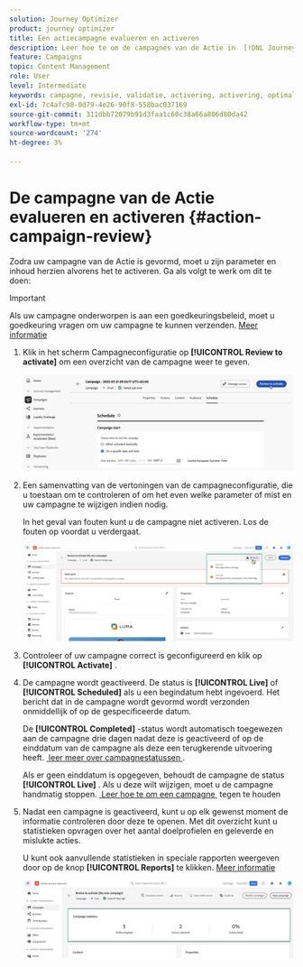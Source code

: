 ```yaml
---
solution: Journey Optimizer
product: journey optimizer
title: Een actiecampagne evalueren en activeren
description: Leer hoe te om de campagnes van de Actie in  [!DNL Journey Optimizer] te herzien en te activeren.
feature: Campaigns
topic: Content Management
role: User
level: Intermediate
keywords: campagne, revisie, validatie, activering, activering, optimaliseren
exl-id: 7c4afc98-0d79-4e26-90f8-558bac037169
source-git-commit: 311dbb72079b91d3faa1c60c38a66a806d80da42
workflow-type: tm+mt
source-wordcount: '274'
ht-degree: 3%

---
```



# De campagne van de Actie evalueren en activeren {#action-campaign-review}

Zodra uw campagne van de Actie is gevormd, moet u zijn parameter en inhoud herzien alvorens het te activeren. Ga als volgt te werk om dit te doen:

>[!IMPORTANT]
>
> Als uw campagne onderworpen is aan een goedkeuringsbeleid, moet u goedkeuring vragen om uw campagne te kunnen verzenden. [Meer informatie](../test-approve/gs-approval.md)

1. Klik in het scherm Campagneconfiguratie op **[!UICONTROL Review to activate]** om een overzicht van de campagne weer te geven.

   ![](assets/campaign-review.png)

1. Een samenvatting van de vertoningen van de campagneconfiguratie, die u toestaan om te controleren of om het even welke parameter of mist en uw campagne te wijzigen indien nodig.

   In het geval van fouten kunt u de campagne niet activeren. Los de fouten op voordat u verdergaat.

   ![](assets/create-campaign-alerts.png)

1. Controleer of uw campagne correct is geconfigureerd en klik op **[!UICONTROL Activate]** .

1. De campagne wordt geactiveerd. De status is **[!UICONTROL Live]** of **[!UICONTROL Scheduled]** als u een begindatum hebt ingevoerd. Het bericht dat in de campagne wordt gevormd wordt verzonden onmiddellijk of op de gespecificeerde datum.

   De **[!UICONTROL Completed]** -status wordt automatisch toegewezen aan de campagne drie dagen nadat deze is geactiveerd of op de einddatum van de campagne als deze een terugkerende uitvoering heeft. [&#x200B; leer meer over campagnestatussen &#x200B;](get-started-with-campaigns.md#statuses).

   Als er geen einddatum is opgegeven, behoudt de campagne de status **[!UICONTROL Live]** . Als u deze wilt wijzigen, moet u de campagne handmatig stoppen. [&#x200B; Leer hoe te om een campagne &#x200B;](manage-campaigns.md) tegen te houden

1. Nadat een campagne is geactiveerd, kunt u op elk gewenst moment de informatie controleren door deze te openen. Met dit overzicht kunt u statistieken opvragen over het aantal doelprofielen en geleverde en mislukte acties.

   U kunt ook aanvullende statistieken in speciale rapporten weergeven door op de knop **[!UICONTROL Reports]** te klikken. [Meer informatie](../reports/campaign-global-report-cja.md)

   ![](assets/create-campaign-summary.png)
